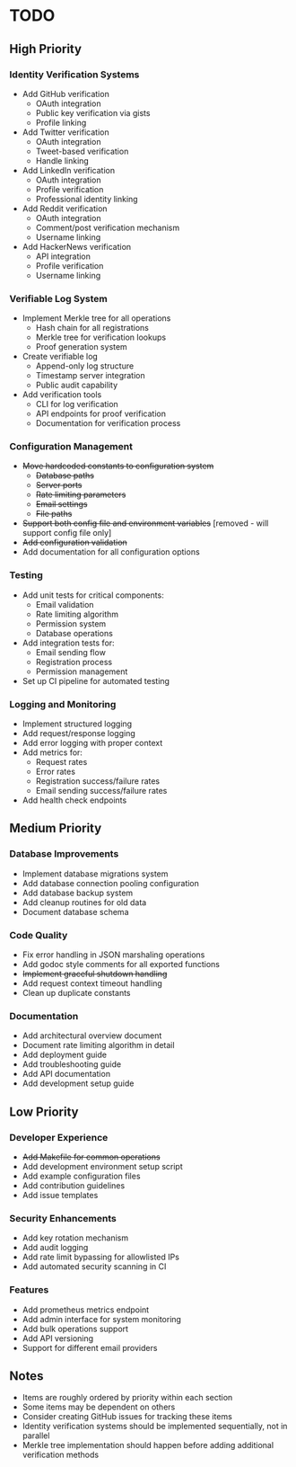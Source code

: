 # TODO

## High Priority

### Identity Verification Systems
* Add GitHub verification
  * OAuth integration
  * Public key verification via gists
  * Profile linking
* Add Twitter verification
  * OAuth integration
  * Tweet-based verification
  * Handle linking
* Add LinkedIn verification
  * OAuth integration
  * Profile verification
  * Professional identity linking
* Add Reddit verification
  * OAuth integration
  * Comment/post verification mechanism
  * Username linking
* Add HackerNews verification
  * API integration
  * Profile verification
  * Username linking

### Verifiable Log System
* Implement Merkle tree for all operations
  * Hash chain for all registrations
  * Merkle tree for verification lookups
  * Proof generation system
* Create verifiable log
  * Append-only log structure
  * Timestamp server integration
  * Public audit capability
* Add verification tools
  * CLI for log verification
  * API endpoints for proof verification
  * Documentation for verification process

### Configuration Management
* ~~Move hardcoded constants to configuration system~~
  * ~~Database paths~~
  * ~~Server ports~~
  * ~~Rate limiting parameters~~
  * ~~Email settings~~
  * ~~File paths~~
* ~~Support both config file and environment variables~~ [removed - will support config file only]
* ~~Add configuration validation~~
* Add documentation for all configuration options

### Testing
* Add unit tests for critical components:
  * Email validation
  * Rate limiting algorithm
  * Permission system
  * Database operations
* Add integration tests for:
  * Email sending flow
  * Registration process
  * Permission management
* Set up CI pipeline for automated testing

### Logging and Monitoring
* Implement structured logging
* Add request/response logging
* Add error logging with proper context
* Add metrics for:
  * Request rates
  * Error rates
  * Registration success/failure rates
  * Email sending success/failure rates
* Add health check endpoints

## Medium Priority

### Database Improvements
* Implement database migrations system
* Add database connection pooling configuration
* Add database backup system
* Add cleanup routines for old data
* Document database schema

### Code Quality
* Fix error handling in JSON marshaling operations
* Add godoc style comments for all exported functions
* ~~Implement graceful shutdown handling~~
* Add request context timeout handling
* Clean up duplicate constants

### Documentation
* Add architectural overview document
* Document rate limiting algorithm in detail
* Add deployment guide
* Add troubleshooting guide
* Add API documentation
* Add development setup guide

## Low Priority

### Developer Experience
* ~~Add Makefile for common operations~~
* Add development environment setup script
* Add example configuration files
* Add contribution guidelines
* Add issue templates

### Security Enhancements
* Add key rotation mechanism
* Add audit logging
* Add rate limit bypassing for allowlisted IPs
* Add automated security scanning in CI

### Features
* Add prometheus metrics endpoint
* Add admin interface for system monitoring
* Add bulk operations support
* Add API versioning
* Support for different email providers

## Notes
- Items are roughly ordered by priority within each section
- Some items may be dependent on others
- Consider creating GitHub issues for tracking these items
- Identity verification systems should be implemented sequentially, not in parallel
- Merkle tree implementation should happen before adding additional verification methods
